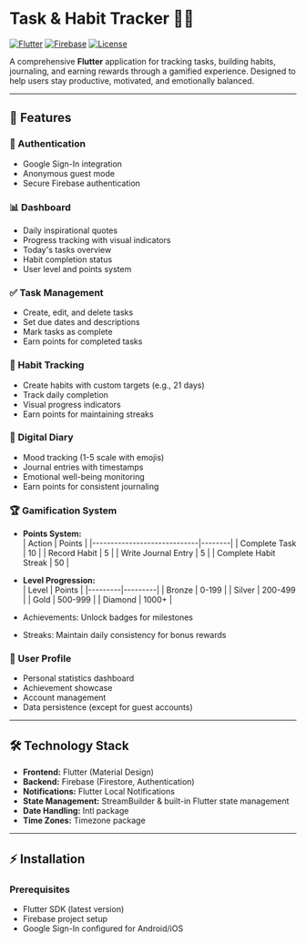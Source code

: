 # Task & Habit Tracker 📝🎯

[![Flutter](https://img.shields.io/badge/Flutter-2.10-blue?logo=flutter)](https://flutter.dev/)
[![Firebase](https://img.shields.io/badge/Firebase-FFCA28?logo=firebase&logoColor=black)](https://firebase.google.com/)
[![License](https://img.shields.io/badge/License-MIT-green)](LICENSE)

A comprehensive **Flutter** application for tracking tasks, building habits, journaling, and earning rewards through a gamified experience. Designed to help users stay productive, motivated, and emotionally balanced.  

---

## 🌟 Features

### 🔐 Authentication
- Google Sign-In integration  
- Anonymous guest mode  
- Secure Firebase authentication  

### 📊 Dashboard
- Daily inspirational quotes  
- Progress tracking with visual indicators  
- Today's tasks overview  
- Habit completion status  
- User level and points system  

### ✅ Task Management
- Create, edit, and delete tasks  
- Set due dates and descriptions  
- Mark tasks as complete  
- Earn points for completed tasks  

### 🔄 Habit Tracking
- Create habits with custom targets (e.g., 21 days)  
- Track daily completion  
- Visual progress indicators  
- Earn points for maintaining streaks  

### 📔 Digital Diary
- Mood tracking (1-5 scale with emojis)  
- Journal entries with timestamps  
- Emotional well-being monitoring  
- Earn points for consistent journaling  

### 🏆 Gamification System
- **Points System:**  
  | Action                     | Points |
  |-----------------------------|--------|
  | Complete Task               | 10     |
  | Record Habit                | 5      |
  | Write Journal Entry         | 5      |
  | Complete Habit Streak       | 50     |

- **Level Progression:**  
  | Level   | Points   |
  |---------|---------|
  | Bronze  | 0-199   |
  | Silver  | 200-499 |
  | Gold    | 500-999 |
  | Diamond | 1000+   |

- Achievements: Unlock badges for milestones  
- Streaks: Maintain daily consistency for bonus rewards  

### 👤 User Profile
- Personal statistics dashboard  
- Achievement showcase  
- Account management  
- Data persistence (except for guest accounts)  

---

## 🛠️ Technology Stack

- **Frontend:** Flutter (Material Design)  
- **Backend:** Firebase (Firestore, Authentication)  
- **Notifications:** Flutter Local Notifications  
- **State Management:** StreamBuilder & built-in Flutter state management  
- **Date Handling:** Intl package  
- **Time Zones:** Timezone package  

---

## ⚡ Installation

### Prerequisites
- Flutter SDK (latest version)  
- Firebase project setup  
- Google Sign-In configured for Android/iOS  

